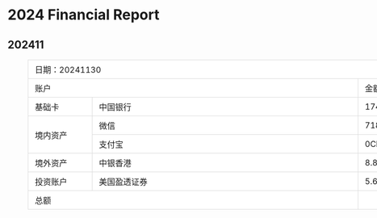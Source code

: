 # 2024 Financial Report

## 202411

<figure class="table" style="width:1200px;">
      <table style="background-color:rgb(255, 255, 255);">
        <tbody>
          <tr>
            <td style="border:1px solid rgb(221, 221, 221);padding:6px 13px;width:600px;"
            colspan="3">日期：20241130</td>
          </tr>
          <tr>
            <td style="border:1px solid rgb(221, 221, 221);padding:6px 13px;" colspan="2">账户</td>
            <td style="border:1px solid rgb(221, 221, 221);padding:6px 13px;">金额</td>
          </tr>
          <tr>
            <td style="border:1px solid rgb(221, 221, 221);padding:6px 13px;width:100px;">基础卡</td>
            <td style="border:1px solid rgb(221, 221, 221);padding:6px 13px;width:500px;">中国银行</td>
            <td style="border:1px solid rgb(221, 221, 221);padding:6px 13px;">1741.2CNY</td>
          </tr>
          <tr>
            <td style="border:1px solid rgb(221, 221, 221);padding:6px 13px;width:100px;"
            rowspan="2">境内资产</td>
            <td style="border:1px solid rgb(221, 221, 221);padding:6px 13px;width:500px;">微信</td>
            <td style="border:1px solid rgb(221, 221, 221);padding:6px 13px;">718.8CNY</td>
          </tr>
          <tr>
            <td style="border:1px solid rgb(221, 221, 221);padding:6px 13px;width:500px;">支付宝</td>
            <td style="border:1px solid rgb(221, 221, 221);padding:6px 13px;">0CNY</td>
          </tr>
          <tr>
            <td style="border:1px solid rgb(221, 221, 221);padding:6px 13px;width:100px;">境外资产</td>
            <td style="border:1px solid rgb(221, 221, 221);padding:6px 13px;width:500px;">中银香港</td>
            <td style="border:1px solid rgb(221, 221, 221);padding:6px 13px;">8.83HKD</td>
          </tr>
          <tr>
            <td style="border:1px solid rgb(221, 221, 221);padding:6px 13px;width:100px;">投资账户</td>
            <td style="border:1px solid rgb(221, 221, 221);padding:6px 13px;width:500px;">美国盈透证券</td>
            <td style="border:1px solid rgb(221, 221, 221);padding:6px 13px;">5.6USD</td>
          </tr>
          <tr>
            <td style="border:1px solid rgb(221, 221, 221);padding:6px 13px;" colspan="2">总额</td>
            <td style="border:1px solid rgb(221, 221, 221);padding:6px 13px;">&nbsp;</td>
          </tr>
        </tbody>
      </table>